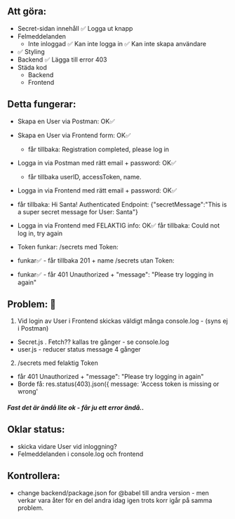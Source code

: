 ## Att göra:
- Secret-sidan innehåll
  ✅ Logga ut knapp
- Felmeddelanden
  - Inte inloggad
    ✅ Kan inte logga in
    ✅ Kan inte skapa användare
- ✅ Styling
- Backend
  ✅ Lägga till error 403
- Städa kod
  - Backend
  - Frontend



## Detta fungerar:

- Skapa en User via Postman: OK✅
- Skapa en User via Frontend form: OK✅
  - får tillbaka: Registration completed, please log in

- Logga in via Postman med rätt email + password: OK✅
  - får tillbaka userID, accessToken, name.
- Logga in via Frontend med rätt email + password: OK✅
 - får tillbaka:
Hi Santa!
Authenticated Endpoint: {"secretMessage":"This is a super secret message for User: Santa"}
- Logga in via Frontend med FELAKTIG info: OK✅
  får tillbaka: Could not log in, try again

- Token funkar: 
/secrets med Token:
- funkar✅ - får tillbaka 201 + name
/secrets utan Token:
- funkar✅ - får 401 Unauthorized + "message": "Please try logging in again"




## Problem: 🛑
1. Vid login av User i Frontend skickas väldigt många console.log - (syns ej i Postman)
  - Secret.js . Fetch?? kallas tre gånger - se console.log
  - user.js - reducer status message 4 gånger


2. /secrets med felaktig Token
- får 401 Unauthorized + "message": "Please try logging in again"
- Borde få:
res.status(403).json({ message: 'Access token is missing or wrong'
##### Fast det är ändå lite ok - får ju ett error ändå..



## Oklar status:
- skicka vidare User vid inloggning?
- Felmeddelanden i console.log och frontend



## Kontrollera:
- change backend/package.json for @babel till andra version - men verkar vara åter för en del andra idag igen trots korr igår på samma problem.